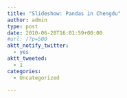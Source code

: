 ```yaml
---
title: "Slideshow: Pandas in Chengdu"
author: admin
type: post
date: 2010-06-28T16:01:59+00:00
#url: /?p=500
aktt_notify_twitter:
  - yes
aktt_tweeted:
  - 1
categories:
  - Uncategorized

---
```

